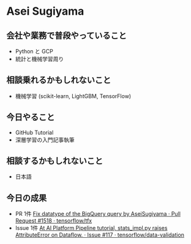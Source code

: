 # Asei Sugiyama

## 会社や業務で普段やっていること

- Python と GCP
- 統計と機械学習周り

## 相談乗れるかもしれないこと

- 機械学習 (scikit-learn, LightGBM, TensorFlow)

## 今日やること

- GitHub Tutorial
- 深層学習の入門記事執筆

## 相談するかもしれないこと

- 日本語

## 今日の成果

- PR 1件 [Fix datatype of the BigQuery query by AseiSugiyama · Pull Request #1518 · tensorflow/tfx](https://github.com/tensorflow/tfx/pull/1518)
- Issue 1件 [At AI Platform Pipeline tutorial, stats_impl.py raises AttributeError on Dataflow. · Issue #117 · tensorflow/data-validation](https://github.com/tensorflow/data-validation/issues/117)
